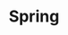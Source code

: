 ---
layout: catalog
title: "Spring"
category: "catalog"
pdf: Spring_Catalog_2013.pdf
cover: Spring_Catalog_2013-cover.jpg
directory: spring
filebase: pages/Spring_Catalog_2013_noprice
extension: jpg
numslides: 11
spread: true
---